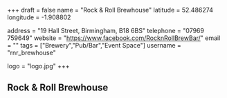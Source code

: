 +++
draft = false
name = "Rock & Roll Brewhouse"
latitude = 52.486274
longitude = -1.908802

address = "19 Hall Street, Birmingham, B18 6BS"
telephone = "07969 759649"
website = "https://www.facebook.com/RocknRollBrewBar/"
email = ""
tags = ["Brewery","Pub/Bar","Event Space"]
username = "rnr_brewhouse"

logo = "logo.jpg"
+++

## Rock & Roll Brewhouse
